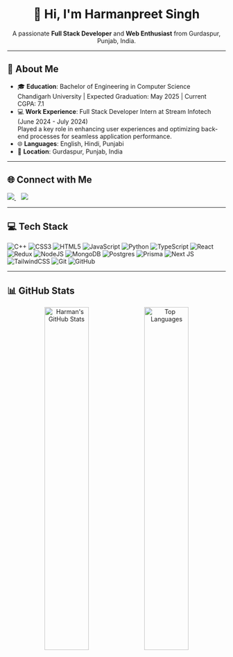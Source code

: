 <h1 align="center">👋 Hi, I'm Harmanpreet Singh</h1>
<p align="center">
  A passionate <strong>Full Stack Developer</strong> and <strong>Web Enthusiast</strong> from Gurdaspur, Punjab, India.
</p>

---

## 📌 About Me

- 🎓 **Education**: Bachelor of Engineering in Computer Science  
  Chandigarh University | Expected Graduation: May 2025 | Current CGPA: 7.1
- 💻 **Work Experience**: Full Stack Developer Intern at Stream Infotech (June 2024 - July 2024)  
  Played a key role in enhancing user experiences and optimizing back-end processes for seamless application performance.
- 🌐 **Languages**: English, Hindi, Punjabi
- 📍 **Location**: Gurdaspur, Punjab, India

---

## 🌐 Connect with Me
<p align="left">
  <a href="https://linkedin.com/in/harmansingh001" target="_blank">
    <img src="https://img.shields.io/badge/-LinkedIn-0077B5?style=for-the-badge&logo=linkedin" />
  </a>
  <span>&nbsp;&nbsp;</span> 
  <a href="mailto:sardarpreet001@gmail.com">
    <img src="https://img.shields.io/badge/-Gmail-D14836?style=for-the-badge&logo=gmail&logoColor=white" />
  </a>
</p>

---

## 💻 Tech Stack
![C++](https://img.shields.io/badge/c++-%2300599C.svg?style=for-the-badge&logo=c%2B%2B&logoColor=white) 
![CSS3](https://img.shields.io/badge/css3-%231572B6.svg?style=for-the-badge&logo=css3&logoColor=white) 
![HTML5](https://img.shields.io/badge/html5-%23E34F26.svg?style=for-the-badge&logo=html5&logoColor=white) 
![JavaScript](https://img.shields.io/badge/javascript-%23323330.svg?style=for-the-badge&logo=javascript&logoColor=%23F7DF1E) 
![Python](https://img.shields.io/badge/python-3670A0?style=for-the-badge&logo=python&logoColor=ffdd54) 
![TypeScript](https://img.shields.io/badge/typescript-%23007ACC.svg?style=for-the-badge&logo=typescript&logoColor=white) 
![React](https://img.shields.io/badge/react-%2320232a.svg?style=for-the-badge&logo=react&logoColor=%2361DAFB) 
![Redux](https://img.shields.io/badge/redux-%23593d88.svg?style=for-the-badge&logo=redux&logoColor=white) 
![NodeJS](https://img.shields.io/badge/node.js-6DA55F?style=for-the-badge&logo=node.js&logoColor=white) 
![MongoDB](https://img.shields.io/badge/MongoDB-%234ea94b.svg?style=for-the-badge&logo=mongodb&logoColor=white) 
![Postgres](https://img.shields.io/badge/postgres-%23316192.svg?style=for-the-badge&logo=postgresql&logoColor=white) 
![Prisma](https://img.shields.io/badge/Prisma-3982CE?style=for-the-badge&logo=Prisma&logoColor=white) 
![Next JS](https://img.shields.io/badge/Next-black?style=for-the-badge&logo=next.js&logoColor=white) 
![TailwindCSS](https://img.shields.io/badge/tailwindcss-%2338B2AC.svg?style=for-the-badge&logo=tailwind-css&logoColor=white) 
![Git](https://img.shields.io/badge/git-%23F05033.svg?style=for-the-badge&logo=git&logoColor=white) 
![GitHub](https://img.shields.io/badge/github-%23121011.svg?style=for-the-badge&logo=github&logoColor=white)

---

## 📊 GitHub Stats
<div align="center">
  <img src="https://github-readme-stats.vercel.app/api?username=HarmanSingh001&theme=dark&hide_border=false&include_all_commits=false&count_private=false" alt="Harman's GitHub Stats" width="45%" />  
  <img src="https://github-readme-stats.vercel.app/api/top-langs/?username=HarmanSingh001&theme=dark&hide_border=false&include_all_commits=false&count_private=false&layout=compact" alt="Top Languages" width="45%" />
</div>
